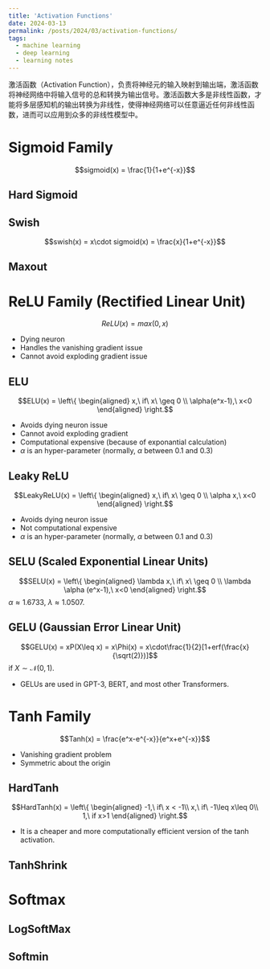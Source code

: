 ```yaml
---
title: 'Activation Functions'
date: 2024-03-13
permalink: /posts/2024/03/activation-functions/
tags:
  - machine learning
  - deep learning
  - learning notes
---
```


激活函数（Activation Function），负责将神经元的输入映射到输出端，激活函数将神经网络中将输入信号的总和转换为输出信号。激活函数大多是非线性函数，才能将多层感知机的输出转换为非线性，使得神经网络可以任意逼近任何非线性函数，进而可以应用到众多的非线性模型中。


Sigmoid Family
======
$$sigmoid(x) = \frac{1}{1+e^{-x}}$$

Hard Sigmoid
------
$$$$

Swish
------
$$swish(x) = x\cdot sigmoid(x) = \frac{x}{1+e^{-x}}$$

Maxout
------


ReLU Family (Rectified Linear Unit)
======
$$ReLU(x) = max(0,x)$$
- Dying neuron
- Handles the vanishing gradient issue
- Cannot avoid exploding gradient issue

ELU
------
$$ELU(x) = \left\{
\begin{aligned}
x,\ if\ x\ \geq 0 \\
\alpha(e^x-1),\ x<0
\end{aligned}
\right.$$

- Avoids dying neuron issue
- Cannot avoid exploding gradient
- Computational expensive (because of exponantial calculation)
- $\alpha$ is an hyper-parameter (normally, $\alpha$ between 0.1 and 0.3)

Leaky ReLU
------
$$LeakyReLU(x) = \left\{
\begin{aligned}
x,\ if\ x\ \geq 0 \\
\alpha x,\ x<0
\end{aligned}
\right.$$

- Avoids dying neuron issue
- Not computational expensive
- $\alpha$ is an hyper-parameter (normally, $\alpha$ between 0.1 and 0.3)

SELU (Scaled Exponential Linear Units)
------
$$SELU(x) = \left\{
\begin{aligned}
\lambda x,\ if\ x\ \geq 0 \\
\lambda \alpha (e^x-1),\ x<0
\end{aligned}
\right.$$
$\alpha \approx 1.6733$, $\lambda \approx 1.0507$.

GELU (Gaussian Error Linear Unit)
------
$$GELU(x) = xP(X\leq x) = x\Phi(x) = x\cdot\frac{1}{2}[1+erf(\frac{x}{\sqrt(2)})]$$
if $X \sim \mathcal{N}(0,1)$.

- GELUs are used in GPT-3, BERT, and most other Transformers.

Tanh Family
======
$$Tanh(x) = \frac{e^x-e^{-x}}{e^x+e^{-x}}$$
- Vanishing gradient problem
- Symmetric about the origin

HardTanh
------
$$HardTanh(x) = \left\{
\begin{aligned}
-1,\ if\ x < -1\\
x,\ if\ -1\leq x\leq 0\\
1,\ if x>1
\end{aligned}
\right.$$

- It is a cheaper and more computationally efficient version of the tanh activation.

TanhShrink
------

Softmax
======

LogSoftMax
------

Softmin
------
